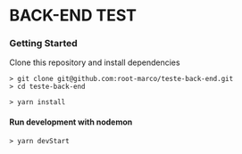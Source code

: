 # BACK-END TEST

### Getting Started
Clone this repository and install dependencies

```
> git clone git@github.com:root-marco/teste-back-end.git
> cd teste-back-end

> yarn install
```
#### Run development with nodemon
```
> yarn devStart
```
